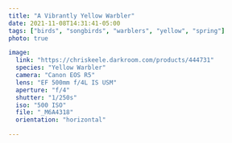 ```yaml
---
title: "A Vibrantly Yellow Warbler"
date: 2021-11-08T14:31:41-05:00
tags: ["birds", "songbirds", "warblers", "yellow", "spring"]
photo: true

image:
  link: "https://chriskeele.darkroom.com/products/444731"
  species: "Yellow Warbler"
  camera: "Canon EOS R5"
  lens: "EF 500mm f/4L IS USM"
  aperture: "f/4"
  shutter: "1/250s"
  iso: "500 ISO"
  file: "_M6A4318"
  orientation: "horizontal"

---
```

